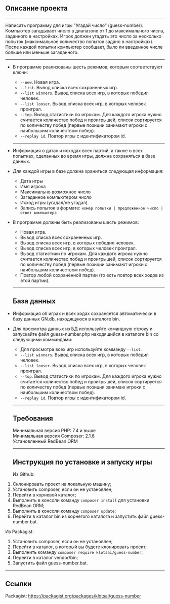 ## Описание проекта

* * *
Написать программу для игры "Угадай число" (guess-number). Компьютер загадывает число в диапазоне от 1 до максимального числа, заданного в настройках. Игрок должен угадать это число за несколько попыток (максимальное количество попыток задано в настройках). После каждой попытки компьютер сообщает, было ли введенное числе больше или меньше загаданного.

* * *

* В программе реализованы шесть режимов, которым соответствуют ключи:
    * `--new`. Новая игра.
    * `--list`. Вывод списка всех сохраненных игр.
    * `--list winners`. Вывод списка всех игр, в которых победил человек.
    * `--list looser`. Вывод списка всех игр, в которых человек проиграл.
    * `--top`. Вывод статистики по игрокам. Для каждого игрока нужно считается количество побед и проигрышей, список сортируется по количеству побед (первые позиции занимают игроки с наибольшим количеством побед).
    * `--replay id`. Повтор игры с идентификатором id.

    * * * 

* Информация о датах и исходах всех партий, а также о всех попытках, сделанных во время игры, должна сохраняться в базе данных.
* Для каждой игры в базе должна храниться следующая информация:
    * Дата игры
    * Имя игрока
    * Максимально возможное число
    * Загаданное компьютером число
    * Исход игры (угадал/не угадал)
    * Запись попыток в формате: 
      `номер попытки | предложенное число | ответ компьютера`
* В программе должны быть реализованы шесть режимов:
    * Новая игра.
    * Вывод списка всех сохраненных игр.
    * Вывод списка всех игр, в которых победил человек.
    * Вывод списка всех игр, в которых человек проиграл.
    * Вывод статистики по игрокам. Для каждого игрока нужно считается количество побед и проигрышей, список сортируется по количеству побед (первые позиции занимают игроки с наибольшим количеством побед).
    * Повтор любой сохранённой партии (то есть повтор всех ходов из этой партии).

    * * * 

    ## База данных

* Информация об играх и всех ходах сохраняется автоматически в базу данных GN.db, находящуюся в каталоге bin.
* Для просмотра данных из БД используйте командную строку и запускайте файл guess-number.php находящийся в каталоге bin со следующими коммандами:
    * Для просмотра всех игр используйте комманду `--list`.
    * `--list winners`. Вывод списка всех игр, в которых победил человек.
    * `--list looser`. Вывод списка всех игр, в которых человек проиграл.
    * `--top`. Вывод статистики по игрокам. Для каждого игрока нужно считается количество побед и проигрышей, список сортируется по количеству побед (первые позиции занимаю игроки с наибольшим количеством побед).
    * `--replay id`. Повтор игры с идентификатором id.
    
    * * *

    ## Требования

    Минимальная версия PHP: 7.4 и выше \
    Минимальная версия Composer: 2.1.6 \
    Установленный RedBean ORM

    * * * 

    ## Инструкция по установке и запуску игры

    Из Github:

1. Склонировать проект на локальную машину;
2. Установить composer, если он не установлен;
3. Перейти в корневой каталог;
4. Выполнить в консоли команду `composer install` для установки RedBean ORM;
5. Выполнить в консоли команду `composer update`;
6. Перейти в каталог bin из корнегого каталога и запустить файл guess-number.bat.

Из Packagist:

1. Установить composer, если он не установлен;
2. Перейти в каталог, в который вы будете клонировать проект;
3. Выполнить команду `composer require klotsai/guess-number`;
4. Перейти в каталог vendor/bin;
5. Запустить файл guess-number.bat.

* * *

## Ссылки

Packagist: <https://packagist.org/packages/klotsai/guess-number>
